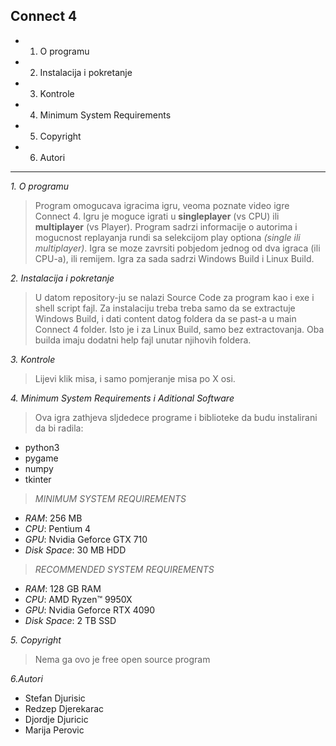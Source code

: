 **Connect 4**
--------------
- 1. O programu
- 2. Instalacija i pokretanje
- 3. Kontrole
- 4. Minimum System Requirements
- 5. Copyright
- 6. Autori
--------------
*1. O programu*
>Program omogucava igracima igru, veoma poznate video igre Connect 4. Igru je moguce igrati u **singleplayer** (vs CPU)  ili **multiplayer** (vs Player). Program sadrzi informacije o autorima i mogucnost replayanja rundi sa selekcijom play optiona *(single ili multiplayer)*. Igra se moze zavrsiti pobjedom jednog od dva igraca (ili CPU-a), ili remijem.
Igra za sada sadrzi Windows Build i Linux Build.

*2. Instalacija i pokretanje*
>U datom repository-ju se nalazi Source Code za program kao i exe i shell script fajl. Za instalaciju treba treba samo da se extractuje Windows Build, i dati content datog foldera da se past-a u main Connect 4 folder. Isto je i za Linux Build, samo bez extractovanja. Oba builda imaju dodatni help fajl unutar njihovih foldera.

*3. Kontrole*
>Lijevi klik misa, i samo pomjeranje misa po X osi.


*4. Minimum System Requirements i Aditional Software*
>Ova igra zathjeva sljdedece programe i biblioteke da budu instalirani da bi radila:
- python3
- pygame
- numpy
- tkinter

>*MINIMUM SYSTEM REQUIREMENTS*
- *RAM*: 256 MB
- *CPU*: Pentium 4
- *GPU*: Nvidia Geforce GTX 710
- *Disk Space*: 30 MB HDD
  
>*RECOMMENDED SYSTEM REQUIREMENTS*
 - *RAM*: 128 GB RAM
 - *CPU*: AMD Ryzen™ 9950X
 - *GPU*: Nvidia Geforce RTX 4090
 - *Disk Space*: 2 TB SSD

*5. Copyright*
>Nema ga ovo je free open source program

*6.Autori*
- Stefan Djurisic
- Redzep Djerekarac
- Djordje Djuricic
- Marija Perovic



